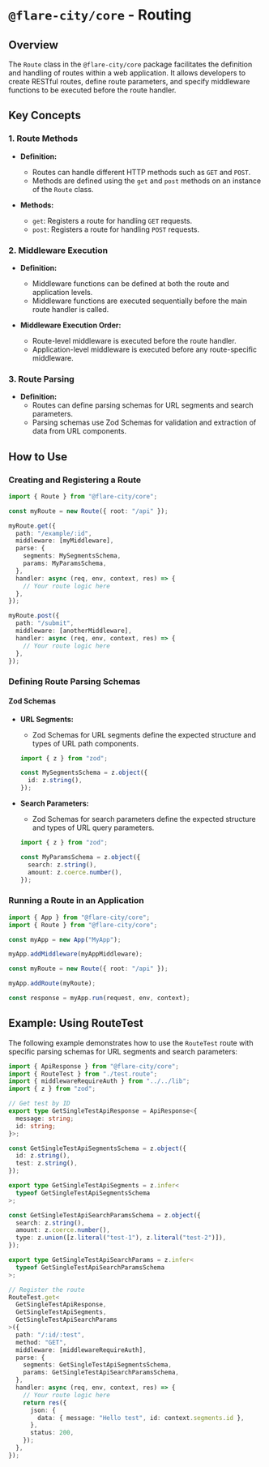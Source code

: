 # `@flare-city/core` - Routing

## Overview

The `Route` class in the `@flare-city/core` package facilitates the definition and handling of routes within a web application. It allows developers to create RESTful routes, define route parameters, and specify middleware functions to be executed before the route handler.

## Key Concepts

### 1. Route Methods

- **Definition:**

  - Routes can handle different HTTP methods such as `GET` and `POST`.
  - Methods are defined using the `get` and `post` methods on an instance of the `Route` class.

- **Methods:**
  - `get`: Registers a route for handling `GET` requests.
  - `post`: Registers a route for handling `POST` requests.

### 2. Middleware Execution

- **Definition:**

  - Middleware functions can be defined at both the route and application levels.
  - Middleware functions are executed sequentially before the main route handler is called.

- **Middleware Execution Order:**
  - Route-level middleware is executed before the route handler.
  - Application-level middleware is executed before any route-specific middleware.

### 3. Route Parsing

- **Definition:**
  - Routes can define parsing schemas for URL segments and search parameters.
  - Parsing schemas use Zod Schemas for validation and extraction of data from URL components.

## How to Use

### Creating and Registering a Route

```typescript
import { Route } from "@flare-city/core";

const myRoute = new Route({ root: "/api" });

myRoute.get({
  path: "/example/:id",
  middleware: [myMiddleware],
  parse: {
    segments: MySegmentsSchema,
    params: MyParamsSchema,
  },
  handler: async (req, env, context, res) => {
    // Your route logic here
  },
});

myRoute.post({
  path: "/submit",
  middleware: [anotherMiddleware],
  handler: async (req, env, context, res) => {
    // Your route logic here
  },
});
```

### Defining Route Parsing Schemas

#### Zod Schemas

- **URL Segments:**

  - Zod Schemas for URL segments define the expected structure and types of URL path components.

  ```typescript
  import { z } from "zod";

  const MySegmentsSchema = z.object({
    id: z.string(),
  });
  ```

- **Search Parameters:**

  - Zod Schemas for search parameters define the expected structure and types of URL query parameters.

  ```typescript
  import { z } from "zod";

  const MyParamsSchema = z.object({
    search: z.string(),
    amount: z.coerce.number(),
  });
  ```

### Running a Route in an Application

```typescript
import { App } from "@flare-city/core";
import { Route } from "@flare-city/core";

const myApp = new App("MyApp");

myApp.addMiddleware(myAppMiddleware);

const myRoute = new Route({ root: "/api" });

myApp.addRoute(myRoute);

const response = myApp.run(request, env, context);
```

## Example: Using RouteTest

The following example demonstrates how to use the `RouteTest` route with specific parsing schemas for URL segments and search parameters:

```typescript
import { ApiResponse } from "@flare-city/core";
import { RouteTest } from "./test.route";
import { middlewareRequireAuth } from "../../lib";
import { z } from "zod";

// Get test by ID
export type GetSingleTestApiResponse = ApiResponse<{
  message: string;
  id: string;
}>;

const GetSingleTestApiSegmentsSchema = z.object({
  id: z.string(),
  test: z.string(),
});

export type GetSingleTestApiSegments = z.infer<
  typeof GetSingleTestApiSegmentsSchema
>;

const GetSingleTestApiSearchParamsSchema = z.object({
  search: z.string(),
  amount: z.coerce.number(),
  type: z.union([z.literal("test-1"), z.literal("test-2")]),
});

export type GetSingleTestApiSearchParams = z.infer<
  typeof GetSingleTestApiSearchParamsSchema
>;

// Register the route
RouteTest.get<
  GetSingleTestApiResponse,
  GetSingleTestApiSegments,
  GetSingleTestApiSearchParams
>({
  path: "/:id/:test",
  method: "GET",
  middleware: [middlewareRequireAuth],
  parse: {
    segments: GetSingleTestApiSegmentsSchema,
    params: GetSingleTestApiSearchParamsSchema,
  },
  handler: async (req, env, context, res) => {
    // Your route logic here
    return res({
      json: {
        data: { message: "Hello test", id: context.segments.id },
      },
      status: 200,
    });
  },
});
```
